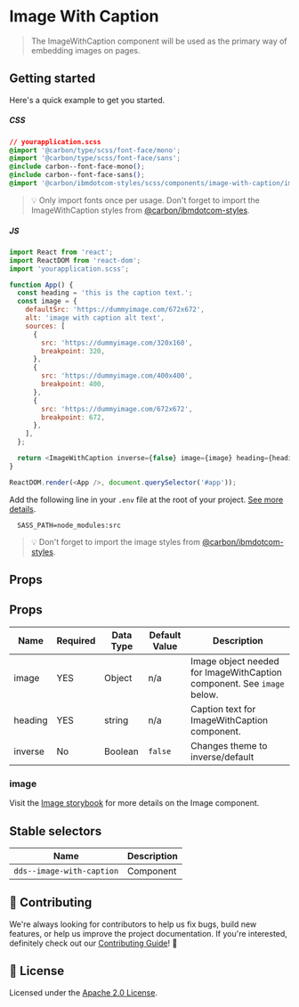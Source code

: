 # Image With Caption

> The ImageWithCaption component will be used as the primary way of embedding
> images on pages.

## Getting started

Here's a quick example to get you started.

##### CSS

```css
// yourapplication.scss
@import '@carbon/type/scss/font-face/mono';
@import '@carbon/type/scss/font-face/sans';
@include carbon--font-face-mono();
@include carbon--font-face-sans();
@import '@carbon/ibmdotcom-styles/scss/components/image-with-caption/image-with-caption';
```

> 💡 Only import fonts once per usage. Don't forget to import the
> ImageWithCaption styles from
> [@carbon/ibmdotcom-styles](https://github.com/carbon-design-system/ibm-dotcom-library/blob/master/packages/styles).

##### JS

```javascript
import React from 'react';
import ReactDOM from 'react-dom';
import 'yourapplication.scss';

function App() {
  const heading = 'this is the caption text.';
  const image = {
    defaultSrc: 'https://dummyimage.com/672x672',
    alt: 'image with caption alt text',
    sources: [
      {
        src: 'https://dummyimage.com/320x160',
        breakpoint: 320,
      },
      {
        src: 'https://dummyimage.com/400x400',
        breakpoint: 400,
      },
      {
        src: 'https://dummyimage.com/672x672',
        breakpoint: 672,
      },
    ],
  };

  return <ImageWithCaption inverse={false} image={image} heading={heading} />;
}

ReactDOM.render(<App />, document.querySelector('#app'));
```

Add the following line in your `.env` file at the root of your project.
[See more details](https://github.com/carbon-design-system/ibm-dotcom-library/tree/master/packages/styles#usage).

```
  SASS_PATH=node_modules:src
```

> 💡 Don't forget to import the image styles from
> [@carbon/ibmdotcom-styles](https://github.com/carbon-design-system/ibm-dotcom-library/blob/master/packages/styles).

## Props

## Props

| Name    | Required | Data Type | Default Value | Description                                                            |
| ------- | -------- | --------- | ------------- | ---------------------------------------------------------------------- |
| image   | YES      | Object    | n/a           | Image object needed for ImageWithCaption component. See `image` below. |
| heading | YES      | string    | n/a           | Caption text for ImageWithCaption component.                           |
| inverse | No       | Boolean   | `false`       | Changes theme to inverse/default                                       |

### image

Visit the
[Image storybook](https://ibmdotcom-react.mybluemix.net/?path=/story/components-image--default)
for more details on the Image component.

## Stable selectors

| Name                      | Description |
| ------------------------- | ----------- |
| `dds--image-with-caption` | Component   |

## 🙌 Contributing

We're always looking for contributors to help us fix bugs, build new features,
or help us improve the project documentation. If you're interested, definitely
check out our
[Contributing Guide](https://github.com/carbon-design-system/ibm-dotcom-library/blob/master/.github/CONTRIBUTING.md)!
👀

## 📝 License

Licensed under the
[Apache 2.0 License](https://github.com/carbon-design-system/ibm-dotcom-library/blob/master/LICENSE).
